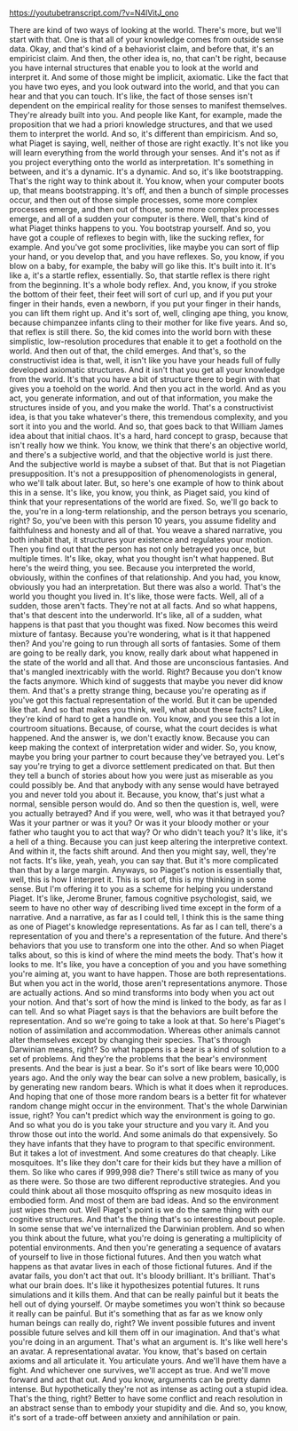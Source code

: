 https://youtubetranscript.com/?v=N4lVitJ_ono

 There are kind of two ways of looking at the world. There's more, but we'll start with that. One is that all of your knowledge comes from outside sense data. Okay, and that's kind of a behaviorist claim, and before that, it's an empiricist claim. And then, the other idea is, no, that can't be right, because you have internal structures that enable you to look at the world and interpret it. And some of those might be implicit, axiomatic. Like the fact that you have two eyes, and you look outward into the world, and that you can hear and that you can touch. It's like, the fact of those senses isn't dependent on the empirical reality for those senses to manifest themselves. They're already built into you. And people like Kant, for example, made the proposition that we had a priori knowledge structures, and that we used them to interpret the world. And so, it's different than empiricism. And so, what Piaget is saying, well, neither of those are right exactly. It's not like you will learn everything from the world through your senses. And it's not as if you project everything onto the world as interpretation. It's something in between, and it's a dynamic. It's a dynamic. And so, it's like bootstrapping. That's the right way to think about it. You know, when your computer boots up, that means bootstrapping. It's off, and then a bunch of simple processes occur, and then out of those simple processes, some more complex processes emerge, and then out of those, some more complex processes emerge, and all of a sudden your computer is there. Well, that's kind of what Piaget thinks happens to you. You bootstrap yourself. And so, you have got a couple of reflexes to begin with, like the sucking reflex, for example. And you've got some proclivities, like maybe you can sort of flip your hand, or you develop that, and you have reflexes. So, you know, if you blow on a baby, for example, the baby will go like this. It's built into it. It's like a, it's a startle reflex, essentially. So, that startle reflex is there right from the beginning. It's a whole body reflex. And, you know, if you stroke the bottom of their feet, their feet will sort of curl up, and if you put your finger in their hands, even a newborn, if you put your finger in their hands, you can lift them right up. And it's sort of, well, clinging ape thing, you know, because chimpanzee infants cling to their mother for like five years. And so, that reflex is still there. So, the kid comes into the world born with these simplistic, low-resolution procedures that enable it to get a foothold on the world. And then out of that, the child emerges. And that's, so the constructivist idea is that, well, it isn't like you have your heads full of fully developed axiomatic structures. And it isn't that you get all your knowledge from the world. It's that you have a bit of structure there to begin with that gives you a toehold on the world. And then you act in the world. And as you act, you generate information, and out of that information, you make the structures inside of you, and you make the world. That's a constructivist idea, is that you take whatever's there, this tremendous complexity, and you sort it into you and the world. And so, that goes back to that William James idea about that initial chaos. It's a hard, hard concept to grasp, because that isn't really how we think. You know, we think that there's an objective world, and there's a subjective world, and that the objective world is just there. And the subjective world is maybe a subset of that. But that is not Piagetian presupposition. It's not a presupposition of phenomenologists in general, who we'll talk about later. But, so here's one example of how to think about this in a sense. It's like, you know, you think, as Piaget said, you kind of think that your representations of the world are fixed. So, we'll go back to the, you're in a long-term relationship, and the person betrays you scenario, right? So, you've been with this person 10 years, you assume fidelity and faithfulness and honesty and all of that. You weave a shared narrative, you both inhabit that, it structures your existence and regulates your motion. Then you find out that the person has not only betrayed you once, but multiple times. It's like, okay, what you thought isn't what happened. But here's the weird thing, you see. Because you interpreted the world, obviously, within the confines of that relationship. And you had, you know, obviously you had an interpretation. But there was also a world. That's the world you thought you lived in. It's like, those were facts. Well, all of a sudden, those aren't facts. They're not at all facts. And so what happens, that's that descent into the underworld. It's like, all of a sudden, what happens is that past that you thought was fixed. Now becomes this weird mixture of fantasy. Because you're wondering, what is it that happened then? And you're going to run through all sorts of fantasies. Some of them are going to be really dark, you know, really dark about what happened in the state of the world and all that. And those are unconscious fantasies. And that's mangled inextricably with the world. Right? Because you don't know the facts anymore. Which kind of suggests that maybe you never did know them. And that's a pretty strange thing, because you're operating as if you've got this factual representation of the world. But it can be upended like that. And so that makes you think, well, what about these facts? Like, they're kind of hard to get a handle on. You know, and you see this a lot in courtroom situations. Because, of course, what the court decides is what happened. And the answer is, we don't exactly know. Because you can keep making the context of interpretation wider and wider. So, you know, maybe you bring your partner to court because they've betrayed you. Let's say you're trying to get a divorce settlement predicated on that. But then they tell a bunch of stories about how you were just as miserable as you could possibly be. And that anybody with any sense would have betrayed you and never told you about it. Because, you know, that's just what a normal, sensible person would do. And so then the question is, well, were you actually betrayed? And if you were, well, who was it that betrayed you? Was it your partner or was it you? Or was it your bloody mother or your father who taught you to act that way? Or who didn't teach you? It's like, it's a hell of a thing. Because you can just keep altering the interpretive context. And within it, the facts shift around. And then you might say, well, they're not facts. It's like, yeah, yeah, you can say that. But it's more complicated than that by a large margin. Anyways, so Piaget's notion is essentially that, well, this is how I interpret it. This is sort of, this is my thinking in some sense. But I'm offering it to you as a scheme for helping you understand Piaget. It's like, Jerome Bruner, famous cognitive psychologist, said, we seem to have no other way of describing lived time except in the form of a narrative. And a narrative, as far as I could tell, I think this is the same thing as one of Piaget's knowledge representations. As far as I can tell, there's a representation of you and there's a representation of the future. And there's behaviors that you use to transform one into the other. And so when Piaget talks about, so this is kind of where the mind meets the body. That's how it looks to me. It's like, you have a conception of you and you have something you're aiming at, you want to have happen. Those are both representations. But when you act in the world, those aren't representations anymore. Those are actually actions. And so mind transforms into body when you act out your notion. And that's sort of how the mind is linked to the body, as far as I can tell. And so what Piaget says is that the behaviors are built before the representation. And so we're going to take a look at that. So here's Piaget's notion of assimilation and accommodation. Whereas other animals cannot alter themselves except by changing their species. That's through Darwinian means, right? So what happens is a bear is a kind of solution to a set of problems. And they're the problems that the bear's environment presents. And the bear is just a bear. So it's sort of like bears were 10,000 years ago. And the only way the bear can solve a new problem, basically, is by generating new random bears. Which is what it does when it reproduces. And hoping that one of those more random bears is a better fit for whatever random change might occur in the environment. That's the whole Darwinian issue, right? You can't predict which way the environment is going to go. And so what you do is you take your structure and you vary it. And you throw those out into the world. And some animals do that expensively. So they have infants that they have to program to that specific environment. But it takes a lot of investment. And some creatures do that cheaply. Like mosquitoes. It's like they don't care for their kids but they have a million of them. So like who cares if 999,998 die? There's still twice as many of you as there were. So those are two different reproductive strategies. And you could think about all those mosquito offspring as new mosquito ideas in embodied form. And most of them are bad ideas. And so the environment just wipes them out. Well Piaget's point is we do the same thing with our cognitive structures. And that's the thing that's so interesting about people. In some sense that we've internalized the Darwinian problem. And so when you think about the future, what you're doing is generating a multiplicity of potential environments. And then you're generating a sequence of avatars of yourself to live in those fictional futures. And then you watch what happens as that avatar lives in each of those fictional futures. And if the avatar fails, you don't act that out. It's bloody brilliant. It's brilliant. That's what our brain does. It's like it hypothesizes potential futures. It runs simulations and it kills them. And that can be really painful but it beats the hell out of dying yourself. Or maybe sometimes you won't think so because it really can be painful. But it's something that as far as we know only human beings can really do, right? We invent possible futures and invent possible future selves and kill them off in our imagination. And that's what you're doing in an argument. That's what an argument is. It's like well here's an avatar. A representational avatar. You know, that's based on certain axioms and all articulate it. You articulate yours. And we'll have them have a fight. And whichever one survives, we'll accept as true. And we'll move forward and act that out. And you know, arguments can be pretty damn intense. But hypothetically they're not as intense as acting out a stupid idea. That's the thing, right? Better to have some conflict and reach resolution in an abstract sense than to embody your stupidity and die. And so, you know, it's sort of a trade-off between anxiety and annihilation or pain.